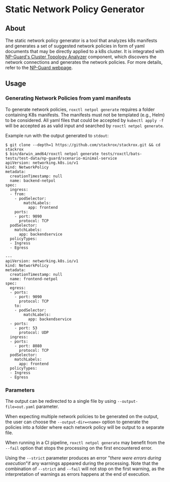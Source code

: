 # Static Network Policy Generator

## About

The static network policy generator is a tool that analyzes k8s manifests and generates a set of suggested network policies in form of yaml documents that may be directly applied to a k8s cluster. It is integrated with [NP-Guard's Cluster Topology Analyzer](https://github.com/np-guard/cluster-topology-analyzer) component, which discovers the network connections and generates the network policies. For more details, refer to the [NP-Guard webpage](https://np-guard.github.io/).

## Usage

### Generating Network Policies from yaml manifests

To generate network policies, `roxctl netpol generate` requires a folder containing K8s manifests.
The manifests must not be templated (e.g., Helm) to be considered.
All yaml files that could be accepted by `kubectl apply -f` will be accepted as as valid input and searched by `roxctl netpol generate`.

Example run with the output generated to `stdout`:

```shell
$ git clone --depth=1 https://github.com/stackrox/stackrox.git && cd stackrox
$ bin/darwin_amd64/roxctl netpol generate tests/roxctl/bats-tests/test-data/np-guard/scenario-minimal-service
apiVersion: networking.k8s.io/v1
kind: NetworkPolicy
metadata:
  creationTimestamp: null
  name: backend-netpol
spec:
  ingress:
  - from:
    - podSelector:
        matchLabels:
          app: frontend
    ports:
    - port: 9090
      protocol: TCP
  podSelector:
    matchLabels:
      app: backendservice
  policyTypes:
  - Ingress
  - Egress

---
apiVersion: networking.k8s.io/v1
kind: NetworkPolicy
metadata:
  creationTimestamp: null
  name: frontend-netpol
spec:
  egress:
  - ports:
    - port: 9090
      protocol: TCP
    to:
    - podSelector:
        matchLabels:
          app: backendservice
  - ports:
    - port: 53
      protocol: UDP
  ingress:
  - ports:
    - port: 8080
      protocol: TCP
  podSelector:
    matchLabels:
      app: frontend
  policyTypes:
  - Ingress
  - Egress
```

### Parameters

The output can be redirected to a single file by using `--output-file=out.yaml` parameter.

When expecting multiple network policies to be generated on the output, the user can choose the `--output-dir=<name>`
option to generate the policies into a folder where each network policy will be output to a separate file.

When running in a CI pipeline, `roxctl netpol generate` may benefit from the `--fail` option that stops the processing
on the first encountered error.

Using the `--strict` parameter produces an error "_there were errors during execution_"if any warnings
appeared during the processing. Note that the combination of `--strict` and `--fail` will not stop on the first warning,
as the interpretation of warnings as errors happens at the end of execution.
